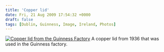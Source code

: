 ```yaml
---
title: 'Copper lid'
date: Fri, 21 Aug 2009 17:54:32 +0000
draft: false
tags: [Dublin, Guinness, Image, Ireland, Photos]
---
```


[![Copper lid from the Guinness Factory](http://gerard.interwebworld.co.uk/files/2009/08/copper-lid.jpg)](http://gerard.interwebworld.co.uk/files/2009/08/copper-lid.jpg) A copper lid from 1936 that was used in the Guinness factory.